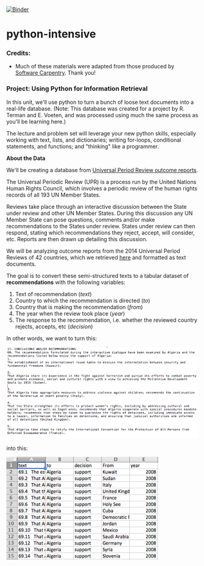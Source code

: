 [![Binder](http://mybinder.org/badge.svg)](http://mybinder.org:/repo/dlab-berkeley/python-intensive)

# python-intensive

### Credits:

- Much of these materials were adapted from those produced by [Software Carpentry](http://software-carpentry.org/). Thank you!


### Project: Using Python for Information Retrieval

In this unit, we'll use python to turn a bunch of loose text documents into a real-life database. (Note: This database was created for a project by R. Terman and E. Voeten, and was processed using much the same process as you'll be learning here.)

The lecture and problem set will leverage your new python skills, especially working with text, lists, and dictionaries; writing for-loops, conditional statements, and functions; and "thinking" like a programmer.

**About the Data**

We'll be creating a database from [Universal Period Review outcome reports](http://www.ohchr.org/EN/HRBodies/UPR/Pages/BasicFacts.aspx).

The Universal Periodic Review (UPR) is a process run by the United Nations Human Rights Council, which involves a periodic review of the human rights records of all 193 UN Member States.

Reviews take place through an interactive discussion between the State under review and other UN Member States. During this discussion any UN Member State can pose questions, comments and/or make recommendations to the States under review. States under review can then respond, stating which recommendations they reject, accept, will consider, etc. Reports are then drawn up detailing this discussion.

We will be analyzing outcome reports from the 2014 Universal Period Reviews of 42 countries, which we retrieved [here](http://www.ohchr.org/EN/HRBodies/UPR/Pages/Documentation.aspx) and formatted as text documents.

The goal is to convert these semi-structured texts to a tabular dataset of **recommendations** with the following variables:

1. Text of recommendation (*text*)
2. Country to which the recommendation is directed (*to*)
3. Country that is making the recommendation (*from*)
4. The year when the review took place (*year*)
5. The response to the recommendation, i.e. whether the reviewed country rejects, accepts, etc (*decision*)

In other words, we want to turn this:

<img src="img/text.png" width="600">

into this:

<img src="img/tabular.png" width="400">
